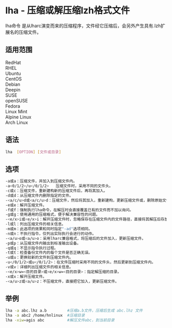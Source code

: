# lha - 压缩或解压缩lzh格式文件

lha命令 是从lharc演变而来的压缩程序，文件经它压缩后，会另外产生具有.lzh扩展名的压缩文件。


## 适用范围

<!-- <div class="svg linux">Linux</div> -->
<div class="svg redhat">RedHat</div>
<div class="svg rhel">RHEL</div>
<div class="svg ubuntu">Ubuntu</div>
<div class="svg centos">CentOS</div>
<div class="svg debian">Debian</div>
<div class="svg deepin">Deepin</div>
<div class="svg suse">SUSE</div>
<div class="svg opensuse">openSUSE</div>
<div class="svg fedora">Fedora</div>
<div class="svg linuxmint">Linux Mint</div>
<!-- <div class="svg mxlinux">MX Linux</div> -->
<div class="svg alpinelinux">Alpine Linux</div>
<div class="svg archlinux">Arch Linux</div>

## 语法

``` bash
lha  [OPTION] [文件或目录]
```

## 选项

``` bash
-a或a：压缩文件，并加入到压缩文件内。
-a<0/1/2>/u</0/1/2>   压缩文件时，采用不同的文件头。
-c或c：压缩文件，重新建构新的压缩文件后，再将其加入。
-d或d：从压缩文件内删除指定的文件。
-<a/c/u>d或<a/c/u>d：压缩文件，然后将其加入，重新建构，更新压缩文件或，删除原始文件，也就是把文件移到压缩文件中。
-e或e：解开压缩文件。
-f或f：强制执行lha命令，在解压时会直接覆盖已有的文件而不加以询问。
-g或g：使用通用的压缩格式，便于解决兼容性的问题。
-<e/x>i或<e/x>i：解开压缩文件时，忽略保存在压缩文件内的文件路径，直接将其解压后存放在现行目录下或是指定的目录中。
-l或l：列出压缩文件的相关信息。
-m或m：此选项的效果和同时指定"-ad"选项相同。
-n或n：不执行指令，仅列出实际执行会进行的动作。
-<a/u>o或<a/u>o：采用lharc兼容格式，将压缩后的文件加入，更新压缩文件。
-p或p：从压缩文件内输出到标准输出设备。
-q或q：不显示指令执行过程。
-t或t：检查备份文件内的每个文件是否正确无误。
-u或u：更换较新的文件到压缩文件内。
-u</0/1/2>或u</0/1/2>：在文件压缩时采用不同的文件头，然后更新到压缩文件内。
-v或v：详细列出压缩文件的相关信息。
-<e/x>w=<目的目录>或<e/x>w=<目的目录>：指定解压缩的目录。
-x或x：解开压缩文件。
-<a/u>z或<a/u>z：不压缩文件，直接把它加入，更新压缩文件。
```

## 举例

``` bash
lha -a abc.lhz a.b         #压缩a.b文件，压缩后生成 abc.lhz 文件
lha -a abc2 /home/hnlinux  #压缩目录
lha -xiw=agis abc          #解压文件abc，到当前目录
```
